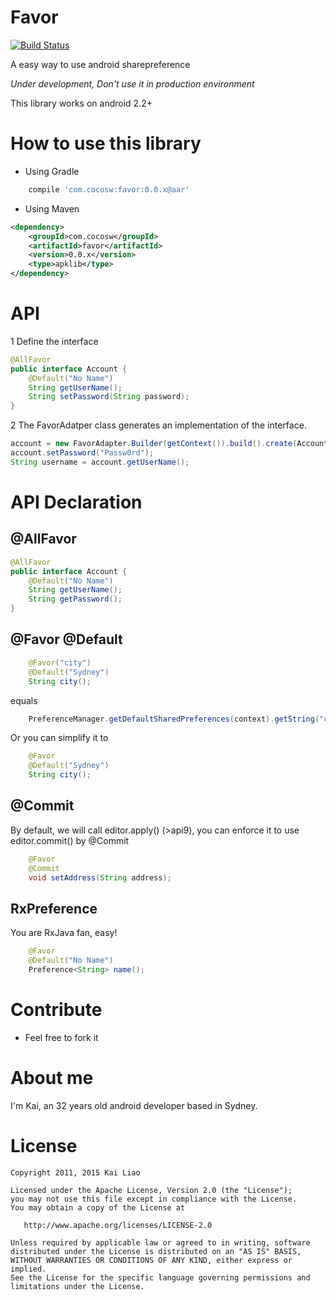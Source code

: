 Favor
=======
[![Build Status](https://travis-ci.org/soarcn/Favor.svg)](https://travis-ci.org/soarcn/Favor)

A easy way to use android sharepreference

*Under development, Don't use it in production environment*

This library works on android 2.2+

How to use this library
=======

- Using Gradle

```groovy
    compile 'com.cocosw:favor:0.0.x@aar'
```
- Using Maven

```xml
<dependency>
    <groupId>com.cocosw</groupId>
    <artifactId>favor</artifactId>
    <version>0.0.x</version>
    <type>apklib</type>
</dependency>
```

API
=======

1 Define the interface

```java 
@AllFavor
public interface Account {
    @Default("No Name")
    String getUserName();
    String setPassword(String password);
}
```

2 The FavorAdatper class generates an implementation of the interface.

```java 
account = new FavorAdapter.Builder(getContext()).build().create(Account.class);
account.setPassword("Passw0rd");
String username = account.getUserName();
```

API Declaration
======

@AllFavor
-----

```java
@AllFavor
public interface Account {
    @Default("No Name")
    String getUserName();
    String getPassword();
}
```

@Favor @Default
-----

```java
    @Favor("city")
    @Default("Sydney")
    String city();
```

equals

```java
    PreferenceManager.getDefaultSharedPreferences(context).getString("city","Sydney");
```

Or you can simplify it to

```java
    @Favor
    @Default("Sydney")
    String city();
```

@Commit
------

By default, we will call editor.apply() (>api9), you can enforce it to use editor.commit() by @Commit

```java
    @Favor
    @Commit
    void setAddress(String address);
```
    
RxPreference
------
    
You are RxJava fan, easy!

```java
    @Favor
    @Default("No Name")
    Preference<String> name();
```    


Contribute
=======

- Feel free to fork it

About me
=======

I'm Kai, an 32 years old android developer based in Sydney.


License
=======

    Copyright 2011, 2015 Kai Liao

    Licensed under the Apache License, Version 2.0 (the "License");
    you may not use this file except in compliance with the License.
    You may obtain a copy of the License at

       http://www.apache.org/licenses/LICENSE-2.0

    Unless required by applicable law or agreed to in writing, software
    distributed under the License is distributed on an "AS IS" BASIS,
    WITHOUT WARRANTIES OR CONDITIONS OF ANY KIND, either express or implied.
    See the License for the specific language governing permissions and
    limitations under the License.
